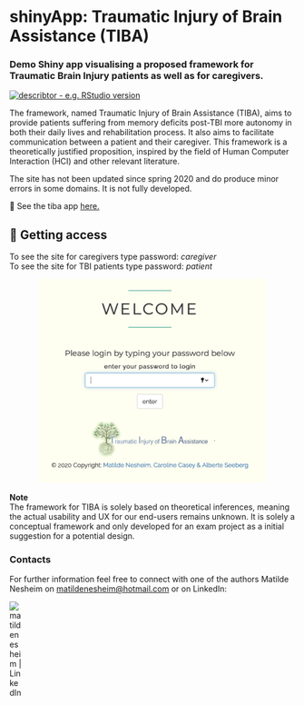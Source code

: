 # shinyApp: Traumatic Injury of Brain Assistance (TIBA)
### Demo Shiny app visualising a proposed framework for Traumatic Brain Injury patients as well as for caregivers. 
[![describtor - e.g. RStudio version](https://img.shields.io/badge/RStudio%20Version->=3.6.1-green)](www.desired_reference.com)

The framework, named Traumatic Injury of Brain Assistance (TIBA), aims to provide patients suffering from memory deficits post-TBI more autonomy in both their daily lives and rehabilitation process. It also aims to facilitate communication between a patient and their caregiver. This framework is a theoretically justified proposition, inspired by the field of Human Computer Interaction (HCI) and other relevant literature.

The site has not been updated since spring 2020 and do produce minor errors in some domains. It is not fully developed.   

🧠 See the tiba app [here.](https://matildenesheim.shinyapps.io/TIBA/)

## 🔑 Getting access
To see the site for caregivers type password: <i>caregiver</i><br>
To see the site for TBI patients type password: <i>patient</i>

<div align="center"><img src="/www/images/login.png" width="400px"/></div>

**Note** <br>
The framework for TIBA is solely based on theoretical inferences, meaning the actual usability and UX for our end-users remains unknown. It is solely a conceptual framework and only developed for an exam project as a initial suggestion for a potential design. 

### Contacts 
For further information feel free to connect with one of the authors Matilde Nesheim on [matildenesheim@hotmail.com](mailto:matildenesheim@hotmail.com?subject=[GitHub]%20TIBA) or on LinkedIn:

[<img align="left" alt="matildenesheim | LinkedIn" width="22px" src="https://cdn.jsdelivr.net/npm/simple-icons@v3/icons/linkedin.svg" />][linkedin]

<br />

</details>

[linkedin]: https://www.linkedin.com/in/matildenesheim
